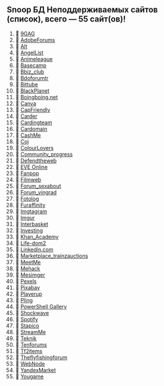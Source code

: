 ## Snoop БД Неподдерживаемых сайтов (список), всего — 55 сайт(ов)!
1. 🏴 [9GAG](https://9gag.com/)
2. 🏴 [AdobeForums](https://forums.adobe.com/)
3. 🏴 [Alt](https://alt.com)
4. 🏴 [AngelList](https://angel.co/)
5. 🏴 [Animeleague](https://www.animeleague.net)
6. 🏴 [Basecamp](https://basecamp.com/)
7. 🏴 [Bbiz_club](https://bbiz.club)
8. 🏴 [Bdoforumtr](https://www.bdoforumtr.com)
9. 🏴 [Bittube](https://bittube.tv)
10. 🏴 [BlackPlanet](http://blackplanet.com/)
11. 🏴 [Boingboing.net](https://boingboing.net/)
12. 🏴 [Canva](https://www.canva.com/)
13. 🏴 [CapFriendly](https://www.capfriendly.com/)
14. 🏴 [Carder](https://carder.one)
15. 🏴 [Cardingteam](https://cardingteam.cc)
16. 🏴 [Cardomain](http://www.cardomain.com)
17. 🏴 [CashMe](https://cash.me/)
18. 🏴 [Coj](https://coj.uci.cu/)
19. 🏴 [ColourLovers](https://www.colourlovers.com/)
20. 🏴 [Community_progress](https://community.progress.com)
21. 🏴 [Defendtheweb](https://defendtheweb.net)
22. 🏴 [EVE Online](https://eveonline.com)
23. 🏴 [Fanpop](http://www.fanpop.com/)
24. 🏴 [Filmweb](https://www.filmweb.pl/user/adam)
25. 🏴 [Forum_sexabout](https://forum.sexabout.ru)
26. 🏴 [Forum_vingrad](https://forum.vingrad.ru)
27. 🏴 [Fotolog](https://fotolog.com/)
28. 🏴 [Furaffinity](https://www.furaffinity.net)
29. 🏴 [Imgtagram](https://imgtagram.com)
30. 🏴 [Imgur](https://imgur.com/)
31. 🏴 [Interbasket](https://www.interbasket.net/)
32. 🏴 [Investing](https://www.investing.com/)
33. 🏴 [Khan_Academy](https://www.khanacademy.org/)
34. 🏴 [Life-dom2](https://life-dom2.su)
35. 🏴 [Linkedin.com](https://www.linkedin.com/)
36. 🏴 [Marketplace_trainzauctions](https://marketplace.trainzauctions.com/)
37. 🏴 [MeetMe](https://www.meetme.com/)
38. 🏴 [Mehack](https://mehack.org/members)
39. 🏴 [Mesimger](https://mesimger.com/)
40. 🏴 [Pexels](https://www.pexels.com/)
41. 🏴 [Pixabay](https://pixabay.com/)
42. 🏴 [Playerup](https://www.playerup.com/)
43. 🏴 [Pling](https://www.pling.com/)
44. 🏴 [PowerShell Gallery](https://www.powershellgallery.com)
45. 🏴 [Shockwave](http://www.shockwave.com/)
46. 🏴 [Spotify](https://open.spotify.com/)
47. 🏴 [Stapico](https://stapico.ru/)
48. 🏴 [StreamMe](https://www.stream.me/)
49. 🏴 [Teknik](https://teknik.io/)
50. 🏴 [Tenforums](https://www.tenforums.com)
51. 🏴 [Tf2items](http://www.tf2items.com)
52. 🏴 [Theflyfishingforum](https://www.theflyfishingforum.com)
53. 🏴 [WebNode](https://www.webnode.cz/)
54. 🏴 [YandexMarket](https://market.yandex.ru/)
55. 🏴 [Yougame](https://yougame.biz/)
